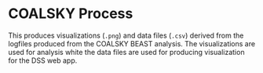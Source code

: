# COALSKY Process

This produces visualizations (`.png`) and data files (`.csv`) derived from the logfiles produced from the COALSKY BEAST analysis. The visualizations are used for analysis white the data files are used for producing visualization for the DSS web app.